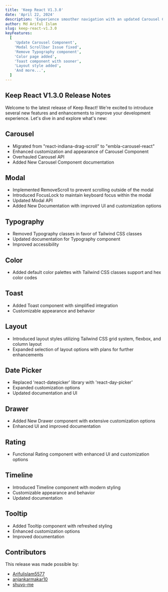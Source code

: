 ```yaml
---
title: 'Keep React V1.3.0'
date: 'April 22, 2024'
description: 'Experience smoother navigation with an updated Carousel Component, say goodbye to pesky scrollbar with the Modal Scrollbar Issue fix...'
author: Md Ariful Islam
slug: keep-react-v1.3.0
keyFeatures:
  [
    'Update Carousel Component',
    'Modal Scrollbar Issue fixed',
    'Remove Typography component',
    'Color page added',
    'Toast component with sooner',
    'Layout style added',
    'And more...',
  ]
---
```


## Keep React V1.3.0 Release Notes

Welcome to the latest release of Keep React! We're excited to introduce several new features and enhancements to improve your development experience. Let's dive in and explore what's new:

## Carousel

- Migrated from "react-indiana-drag-scroll" to "embla-carousel-react"
- Enhanced customization and appearance of Carousel Component
- Overhauled Carousel API
- Added New Carousel Component documentation

## Modal

- Implemented RemoveScroll to prevent scrolling outside of the modal
- Introduced FocusLock to maintain keyboard focus within the modal
- Updated Modal API
- Added New Documentation with improved UI and customization options

## Typography

- Removed Typography classes in favor of Tailwind CSS classes
- Updated documentation for Typography component
- Improved accessibility

## Color

- Added default color palettes with Tailwind CSS classes support and hex color codes

## Toast

- Added Toast component with simplified integration
- Customizable appearance and behavior

## Layout

- Introduced layout styles utilizing Tailwind CSS grid system, flexbox, and column layout
- Expanded selection of layout options with plans for further enhancements

## Date Picker

- Replaced 'react-datepicker' library with 'react-day-picker'
- Expanded customization options
- Updated documentation and UI

## Drawer

- Added New Drawer component with extensive customization options
- Enhanced UI and improved documentation

## Rating

- Functional Rating component with enhanced UI and customization options

## Timeline

- Introduced Timeline component with modern styling
- Customizable appearance and behavior
- Updated documentation

## Tooltip

- Added Tooltip component with refreshed styling
- Enhanced customization options
- Improved documentation

## Contributors

This release was made possible by:

- [Arifulislam5577](https://github.com/Arifulislam5577)
- [anjankarmakar10](https://github.com/anjankarmakar10)
- [shuvo-me](https://github.com/shuvo-me)
